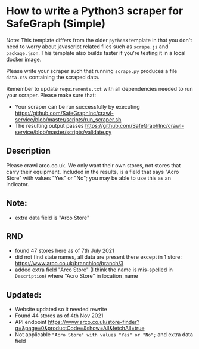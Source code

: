 # How to write a Python3 scraper for SafeGraph (Simple)


Note: This template differs from the older `python3` template in that you don't need to worry about javascript related files such as `scrape.js` and `package.json`. This template also builds faster if you're testing it in a local docker image.

Please write your scraper such that running `scrape.py` produces a file `data.csv` containing the scraped data.

Remember to update `requirements.txt` with all dependencies needed to run your scraper. 
Please make sure that:
* Your scraper can be run successfully by executing https://github.com/SafeGraphInc/crawl-service/blob/master/scripts/run_scraper.sh 
* The resulting output passes https://github.com/SafeGraphInc/crawl-service/blob/master/scripts/validate.py

## Description

Please crawl arco.co.uk. We only want their own stores, not stores that carry their equipment. Included in the results, is a field that says "Acro Store" with values "Yes" or "No"; you may be able to use this as an indicator.

## Note:

- extra data field is "Arco Store"

## RND 

- found 47 stores here as of 7th July 2021 
- did not find state names, all data are present there except in 1 store: https://www.arco.co.uk/branchloc/branch/3
- added extra field "Arco Store" (I think the name is mis-spelled in `Description`) where "Acro Store" in location_name

## Updated: 
- Website updated so it needed rewrite 
- Found 44 stores as of 4th Nov 2021
- API endpoint https://www.arco.co.uk/store-finder?q=&page=0&productCode=&show=All&fetchAll=true 
- Not applicable `"Acro Store" with values "Yes" or "No";` and extra data field 